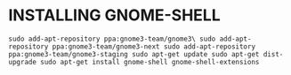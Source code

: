INSTALLING GNOME-SHELL
======================
`sudo add-apt-repository ppa:gnome3-team/gnome3\
sudo add-apt-repository ppa:gnome3-team/gnome3-next
sudo add-apt-repository ppa:gnome3-team/gnome3-staging
sudo apt-get update
sudo apt-get dist-upgrade
sudo apt-get install gnome-shell gnome-shell-extensions`
